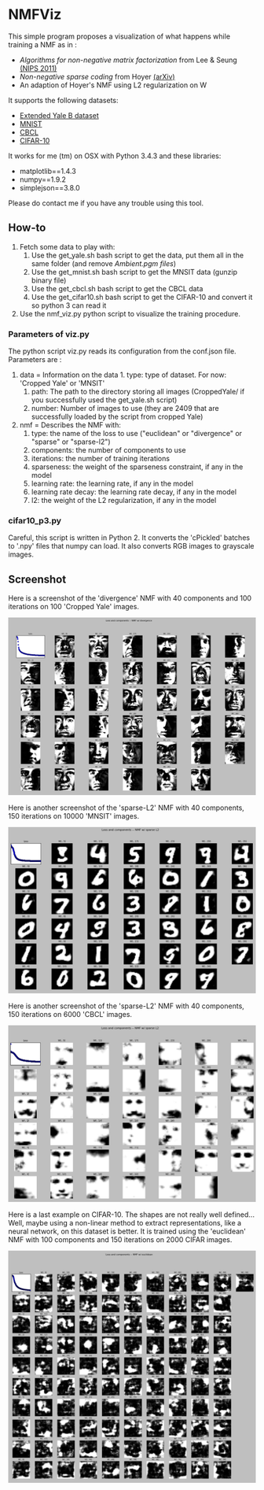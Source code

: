 NMFViz
======

This simple program proposes a visualization of what happens while training a NMF as in :

* *Algorithms for non-negative matrix factorization* from Lee & Seung
[(NIPS 2011)](http://papers.nips.cc/paper/1861-algorithms-for-non-negative-matrix-factorization.pdf)
* *Non-negative sparse coding* from Hoyer [(arXiv)](http://arxiv.org/pdf/cs/0202009.pdf)
* An adaption of Hoyer's NMF using L2 regularization on W

It supports the following datasets:

* [Extended Yale B dataset](http://vision.ucsd.edu/~leekc/ExtYaleDatabase/ExtYaleB.html)
* [MNIST](http://yann.lecun.com/exdb/mnist/)
* [CBCL](http://cbcl.mit.edu/cbcl/software-datasets/FaceData2.html)
* [CIFAR-10](http://www.cs.toronto.edu/~kriz/cifar.html)

It works for me (tm) on OSX with Python 3.4.3 and these libraries:

* matplotlib==1.4.3
* numpy==1.9.2
* simplejson==3.8.0

Please do contact me if you have any trouble using this tool.

How-to
------

1. Fetch some data to play with:
	1. Use the get_yale.sh bash script to get the data, put them all in the same folder (and remove *Ambient.pgm files*)
	1. Use the get_mnist.sh bash script to get the MNSIT data (gunzip binary file)
	1. Use the get_cbcl.sh bash script to get the CBCL data
	1. Use the get_cifar10.sh bash script to get the CIFAR-10 and convert it so python 3 can read it
1. Use the nmf_viz.py python script to visualize the training procedure.

### Parameters of viz.py
The python script viz.py reads its configuration from the conf.json file. Parameters are :

1. data = Information on the data
		1. type: type of dataset. For now: 'Cropped Yale' or 'MNSIT'
    1. path: The path to the directory storing all images (CroppedYale/ if you successfully used the get_yale.sh script)
    1. number: Number of images to use (they are 2409 that are successfully loaded by the script from cropped Yale)
1. nmf = Describes the NMF with:
    1. type: the name of the loss to use ("euclidean" or "divergence" or "sparse" or "sparse-l2")
    1. components: the number of components to use
    1. iterations: the number of training iterations
    1. sparseness: the weight of the sparseness constraint, if any in the model
    1. learning rate: the learning rate, if any in the model
    1. learning rate decay: the learning rate decay, if any in the model
    1. l2: the weight of the L2 regularization, if any in the model

### cifar10_p3.py
Careful, this script is written in Python 2. It converts the 'cPickled' batches to '.npy' files that numpy can load.
It also converts RGB images to grayscale images.

Screenshot
------

Here is a screenshot of the 'divergence' NMF with 40 components and 100 iterations on 100 'Cropped Yale' images.

![screenshot using divergence](imgs/screenshot_divergence.png)

Here is another screenshot of the 'sparse-L2' NMF with 40 components, 150 iterations on 10000 'MNSIT' images.

![screenshot using sparse L2 on MNIST](imgs/screenshot_sparse_l2.png)

Here is another screenshot of the 'sparse-L2' NMF with 40 components, 150 iterations on 6000 'CBCL' images.

![screenshot using sparse L2 on CBCL](imgs/screenshot_cbcl.png)

Here is a last example on CIFAR-10. The shapes are not really well defined... Well, maybe using a non-linear method
to extract representations, like a neural network, on this dataset is better. It is trained using the 'euclidean' NMF
with 100 components and 150 iterations on 2000 CIFAR images.

![screenshot using euclidean on CIFAR-10](imgs/screenshot_cifar10.png)
